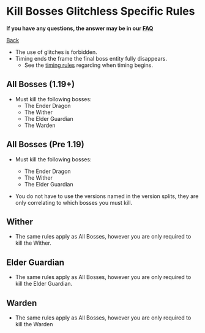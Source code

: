 # Kill Bosses Glitchless Specific Rules

**If you have any questions, the answer may be in our
[FAQ](https://www.speedrun.com/mcbe/thread/vdv9t)**

[Back](../README.md)

* The use of glitches is forbidden.
* Timing ends the frame the final boss entity fully disappears.
	- See the [timing rules](../global/README.md#timing-rules) regarding
	when timing begins.

## All Bosses (1.19+)
* Must kill the following bosses:
	- The Ender Dragon
	- The Wither
	- The Elder Guardian
	- The Warden

## All Bosses (Pre 1.19)
* Must kill the following bosses:
	- The Ender Dragon
	- The Wither
	- The Elder Guardian

* You do not have to use the versions named in the version splits, they are only correlating to which bosses you must kill.

## Wither

* The same rules apply as All Bosses, however you are only required to kill
the Wither.

## Elder Guardian

* The same rules apply as All Bosses, however you are only required to kill
the Elder Guardian.

## Warden

* The same rules apply as All Bosses, however you are only required to kill the Warden
